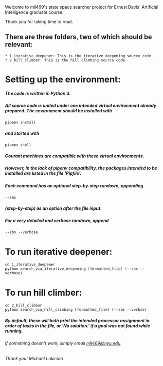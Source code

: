 Welcome to mll469's state space searcher project for Ernest Davis' Artificial Intelligence graduate course.

Thank you for taking time to read. 

## There are three folders, two of which should be relevant:
    * 1_iterative_deepener: This is the iterative deepening source code.
    * 2_hill_climber: This is the hill climbing source code. 

# Setting up the environment:
 ##### The code is written in Python 3.
 ##### All source code is united under one intended virtual environment already prepared. The environment should be installed with 
    pipenv install 
 ##### and started with 
    pipenv shell
##### Courant machines are compatible with these virtual environments. 
##### However, in the lack of pipenv compatibility, the packages intended to be installed are listed in the file 'Pipfile'.

##### Each command has an optional step-by-step rundown, appending 
    --sbs 
##### (step-by-step) as an option after the file input.
##### For a very detailed and verbose rundown, append 
    --sbs --verbose

# To run iterative deepener:
    cd 1_iterative_deepener
    python search_via_iterative_deepening [formatted_file] (--sbs --verbose)

# To run hill climber:
    cd 2_hill_climber
    python search_via_hill_climbing [formatted_file] (--sbs --verbse)

##### By default, these will both print the intended processor assignment in order of tasks in the file, or 'No solution.' if a goal was not found while running. 

###### If something doesn't work, simply email mll469@nyu.edu.
###### Thank you! Michael Lukiman
